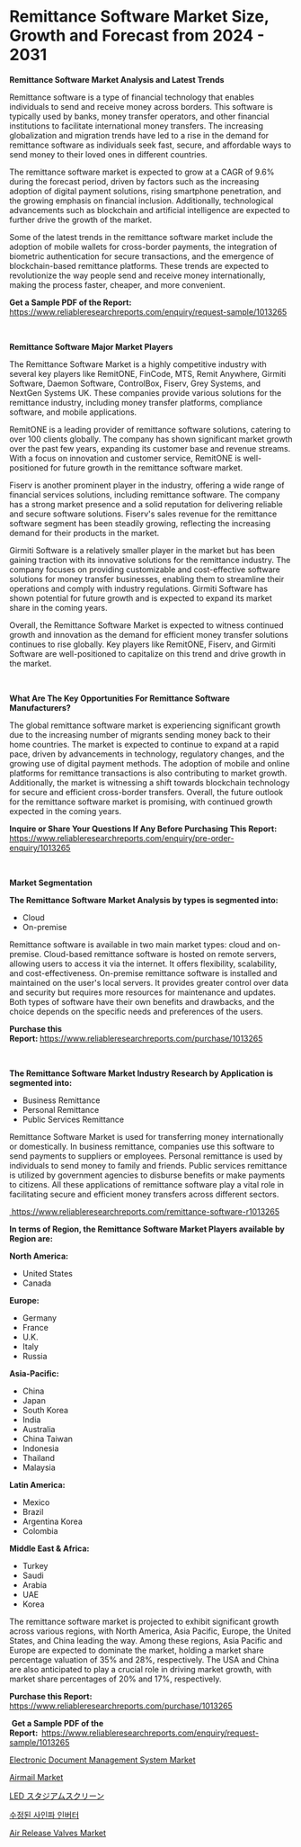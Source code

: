 <p><h1>Remittance Software Market Size, Growth and Forecast from 2024 - 2031</h1></p><p><strong>Remittance Software Market Analysis and Latest Trends</strong></p>
<p><p>Remittance software is a type of financial technology that enables individuals to send and receive money across borders. This software is typically used by banks, money transfer operators, and other financial institutions to facilitate international money transfers. The increasing globalization and migration trends have led to a rise in the demand for remittance software as individuals seek fast, secure, and affordable ways to send money to their loved ones in different countries.</p><p>The remittance software market is expected to grow at a CAGR of 9.6% during the forecast period, driven by factors such as the increasing adoption of digital payment solutions, rising smartphone penetration, and the growing emphasis on financial inclusion. Additionally, technological advancements such as blockchain and artificial intelligence are expected to further drive the growth of the market.</p><p>Some of the latest trends in the remittance software market include the adoption of mobile wallets for cross-border payments, the integration of biometric authentication for secure transactions, and the emergence of blockchain-based remittance platforms. These trends are expected to revolutionize the way people send and receive money internationally, making the process faster, cheaper, and more convenient.</p></p>
<p><strong>Get a Sample PDF of the Report:&nbsp;</strong> <a href="https://www.reliableresearchreports.com/enquiry/request-sample/1013265">https://www.reliableresearchreports.com/enquiry/request-sample/1013265</a></p>
<p>&nbsp;</p>
<p><strong>Remittance Software Major Market Players</strong></p>
<p><p>The Remittance Software Market is a highly competitive industry with several key players like RemitONE, FinCode, MTS, Remit Anywhere, Girmiti Software, Daemon Software, ControlBox, Fiserv, Grey Systems, and NextGen Systems UK. These companies provide various solutions for the remittance industry, including money transfer platforms, compliance software, and mobile applications.</p><p>RemitONE is a leading provider of remittance software solutions, catering to over 100 clients globally. The company has shown significant market growth over the past few years, expanding its customer base and revenue streams. With a focus on innovation and customer service, RemitONE is well-positioned for future growth in the remittance software market.</p><p>Fiserv is another prominent player in the industry, offering a wide range of financial services solutions, including remittance software. The company has a strong market presence and a solid reputation for delivering reliable and secure software solutions. Fiserv's sales revenue for the remittance software segment has been steadily growing, reflecting the increasing demand for their products in the market.</p><p>Girmiti Software is a relatively smaller player in the market but has been gaining traction with its innovative solutions for the remittance industry. The company focuses on providing customizable and cost-effective software solutions for money transfer businesses, enabling them to streamline their operations and comply with industry regulations. Girmiti Software has shown potential for future growth and is expected to expand its market share in the coming years.</p><p>Overall, the Remittance Software Market is expected to witness continued growth and innovation as the demand for efficient money transfer solutions continues to rise globally. Key players like RemitONE, Fiserv, and Girmiti Software are well-positioned to capitalize on this trend and drive growth in the market.</p></p>
<p>&nbsp;</p>
<p><strong>What Are The Key Opportunities For Remittance Software Manufacturers?</strong></p>
<p><p>The global remittance software market is experiencing significant growth due to the increasing number of migrants sending money back to their home countries. The market is expected to continue to expand at a rapid pace, driven by advancements in technology, regulatory changes, and the growing use of digital payment methods. The adoption of mobile and online platforms for remittance transactions is also contributing to market growth. Additionally, the market is witnessing a shift towards blockchain technology for secure and efficient cross-border transfers. Overall, the future outlook for the remittance software market is promising, with continued growth expected in the coming years.</p></p>
<p><strong>Inquire or Share Your Questions If Any Before Purchasing This Report:</strong> <a href="https://www.reliableresearchreports.com/enquiry/pre-order-enquiry/1013265">https://www.reliableresearchreports.com/enquiry/pre-order-enquiry/1013265</a></p>
<p>&nbsp;</p>
<p><strong>Market Segmentation</strong></p>
<p><strong>The Remittance Software Market Analysis by types is segmented into:</strong></p>
<p><ul><li>Cloud</li><li>On-premise</li></ul></p>
<p><p>Remittance software is available in two main market types: cloud and on-premise. Cloud-based remittance software is hosted on remote servers, allowing users to access it via the internet. It offers flexibility, scalability, and cost-effectiveness. On-premise remittance software is installed and maintained on the user's local servers. It provides greater control over data and security but requires more resources for maintenance and updates. Both types of software have their own benefits and drawbacks, and the choice depends on the specific needs and preferences of the users.</p></p>
<p><strong>Purchase this Report:&nbsp;</strong><a href="https://www.reliableresearchreports.com/purchase/1013265">https://www.reliableresearchreports.com/purchase/1013265</a></p>
<p>&nbsp;</p>
<p><strong>The Remittance Software Market Industry Research by Application is segmented into:</strong></p>
<p><ul><li>Business Remittance</li><li>Personal Remittance</li><li>Public Services Remittance</li></ul></p>
<p><p>Remittance Software Market is used for transferring money internationally or domestically. In business remittance, companies use this software to send payments to suppliers or employees. Personal remittance is used by individuals to send money to family and friends. Public services remittance is utilized by government agencies to disburse benefits or make payments to citizens. All these applications of remittance software play a vital role in facilitating secure and efficient money transfers across different sectors.</p></p>
<p><a href="https://www.reliableresearchreports.com/remittance-software-r1013265">&nbsp;https://www.reliableresearchreports.com/remittance-software-r1013265</a></p>
<p><strong>In terms of Region, the Remittance Software Market Players available by Region are:</strong></p>
<p>
    <p> <strong> North America: </strong>
        <ul>
            <li>United States</li>
            <li>Canada</li>
        </ul>
        </p> 
    <p> <strong> Europe: </strong>
        <ul>
            <li>Germany</li>
            <li>France</li>
            <li>U.K.</li>
            <li>Italy</li>
            <li>Russia</li>
        </ul>
        </p> 
    <p> <strong> Asia-Pacific: </strong>
        <ul>
            <li>China</li>
            <li>Japan</li>
            <li>South Korea</li>
            <li>India</li>
            <li>Australia</li>
            <li>China Taiwan</li>
            <li>Indonesia</li>
            <li>Thailand</li>
            <li>Malaysia</li>
        </ul>
        </p> 
    <p> <strong> Latin America: </strong>
        <ul>
            <li>Mexico</li>
            <li>Brazil</li>
            <li>Argentina Korea</li>
            <li>Colombia</li>
        </ul>
        </p> 
    <p> <strong> Middle East & Africa: </strong>
        <ul>
            <li>Turkey</li>
            <li>Saudi</li>
            <li>Arabia</li>
            <li>UAE</li>
            <li>Korea</li>
        </ul>
    </p>
    </p>
<p><p>The remittance software market is projected to exhibit significant growth across various regions, with North America, Asia Pacific, Europe, the United States, and China leading the way. Among these regions, Asia Pacific and Europe are expected to dominate the market, holding a market share percentage valuation of 35% and 28%, respectively. The USA and China are also anticipated to play a crucial role in driving market growth, with market share percentages of 20% and 17%, respectively.</p></p>
<p><strong>Purchase this Report: </strong><a href="https://www.reliableresearchreports.com/purchase/1013265">https://www.reliableresearchreports.com/purchase/1013265</a></p>
<p>&nbsp;<strong>Get a Sample PDF of the Report:&nbsp;&nbsp;</strong><a href="https://www.reliableresearchreports.com/enquiry/request-sample/1013265">https://www.reliableresearchreports.com/enquiry/request-sample/1013265</a></p>
<p><strong></strong></p>
<p><p><a href="https://github.com/RosemarieLeffler2023/Market-Research-Report-List-1/blob/main/electronic-document-management-system-market.md">Electronic Document Management System Market</a></p><p><a href="https://www.linkedin.com/pulse/airmail-market-key-successful-business-strategy-forecast-till-pm6ee">Airmail Market</a></p><p><a href="https://medium.com/@teridactyl90/led%E3%82%B9%E3%82%BF%E3%82%B8%E3%82%A2%E3%83%A0%E3%82%B9%E3%82%AF%E3%83%AA%E3%83%BC%E3%83%B3%E5%B8%82%E5%A0%B4%E5%88%86%E6%9E%90-%E3%81%9D%E3%81%AEcagr-%E5%B8%82%E5%A0%B4%E3%82%BB%E3%82%B0%E3%83%A1%E3%83%B3%E3%83%86%E3%83%BC%E3%82%B7%E3%83%A7%E3%83%B3-%E3%81%8A%E3%82%88%E3%81%B3%E3%82%B0%E3%83%AD%E3%83%BC%E3%83%90%E3%83%AB%E6%A5%AD%E7%95%8C%E6%A6%82%E8%A6%81-a90f18aba5a1">LED スタジアムスクリーン</a></p><p><a href="https://medium.com/@daveblock56/%EC%88%98%EC%A0%95%EB%90%9C-%EC%82%AC%EC%9D%B8%ED%8C%8C-%EB%B3%80%ED%99%98%EA%B8%B0-%EC%8B%9C%EC%9E%A5-2031%EB%85%84%EA%B9%8C%EC%A7%80%EC%9D%98-%ED%8A%B8%EB%A0%8C%EB%93%9C-%EC%98%88%EC%B8%A1-%EB%B0%8F-%EA%B2%BD%EC%9F%81-%EB%B6%84%EC%84%9D-b67e8308981b">수정된 사인파 인버터</a></p><p><a href="https://www.linkedin.com/pulse/decoding-air-release-valves-market-metrics-share-trends-growth-74vvf">Air Release Valves Market</a></p></p>